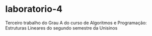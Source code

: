 # laboratorio-4
Terceiro trabalho do Grau A do curso de Algoritmos e Programação: Estruturas Lineares do segundo semestre da Unisinos
